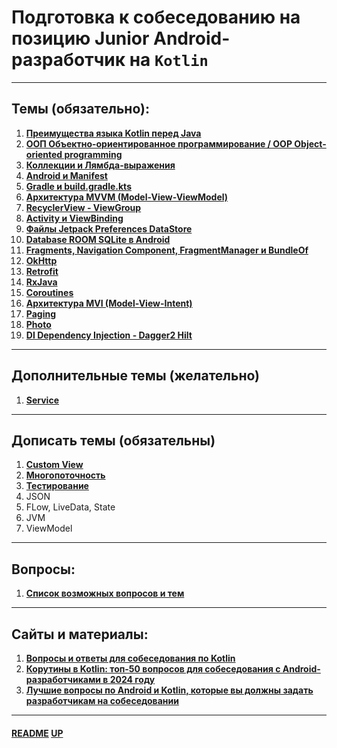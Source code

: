 # Подготовка к собеседованию на позицию **Junior Android-разработчик** на **`Kotlin`**
<a name="up"></a>

---

## Темы (обязательно):

1. [**Преимущества языка Kotlin перед Java**](KotlinBetterJava/README.md)
2. [**ООП Объектно-ориентированное программирование / OOP Object-oriented programming**](OOP/README.md)
3. [**Коллекции и Лямбда-выражения**](CollectionsAndLambdas/README.md)
4. [**Android и Manifest**](Android/README.md)
5. [**Gradle и build.gradle.kts**](Gradle/README.md)
6. [**Архитектура MVVM (Model-View-ViewModel)**](MVVM/README.md)
7. [**RecyclerView - ViewGroup**](RecyclerView/README.md)
8. [**Activity и ViewBinding**](Activity/README.md)
9. [**Файлы Jetpack Preferences DataStore**](LocalFiles/README.md)
10. [**Database ROOM SQLite в Android**](RoomSQLiteDB/README.md)
11. [**Fragments, Navigation Component, FragmentManager и BundleOf**](Fragments/README.md)
12. [**OkHttp**](OkHttp/README.md)
13. [**Retrofit**](Retrofit/README.md)
14. [**RxJava**](RxJava/README.md)
15. [**Coroutines**](Coroutines/README.md)
16. [**Архитектура MVI (Model-View-Intent)**](MVI/README.md)
17. [**Paging**](Paging/README.md)
18. [**Photo**](Photo/README.md)
19. [**DI Dependency Injection - Dagger2 Hilt**](DI/README.md)

---

## Дополнительные темы (желательно)

1. [**Service**](Service/README.md)

---

## Дописать темы (обязательны)

1. [**Custom View**](CustomView/README.md)
2. [**Многопоточность**](Multithreading/README.md)
3. [**Тестирование**](Testing/README.md)
4. JSON
5. FLow, LiveData, State
6. JVM
7. ViewModel

---

## Вопросы:

1. [**Список возможных вопросов и тем**](Questions/README.md)

---

## Сайты и материалы:

1. [**Вопросы и ответы для собеседования по Kotlin**](https://habr.com/ru/articles/721084/)
2. [**Корутины в Kotlin: топ-50 вопросов для собеседования с Android-разработчиками в 2024 году**](https://nuancesprog.ru/p/21091/)
3. [**Лучшие вопросы по Android и Kotlin, которые вы должны задать разработчикам на собеседовании**](https://itanddigital.ru/androiddevquestion)

---

#### [README](README.md) [UP](#up)
